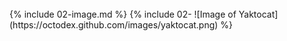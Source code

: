 <br>
 {% include 02-image.md %}
{% include 02- ![Image of Yaktocat](https://octodex.github.com/images/yaktocat.png) %}
 <br>

